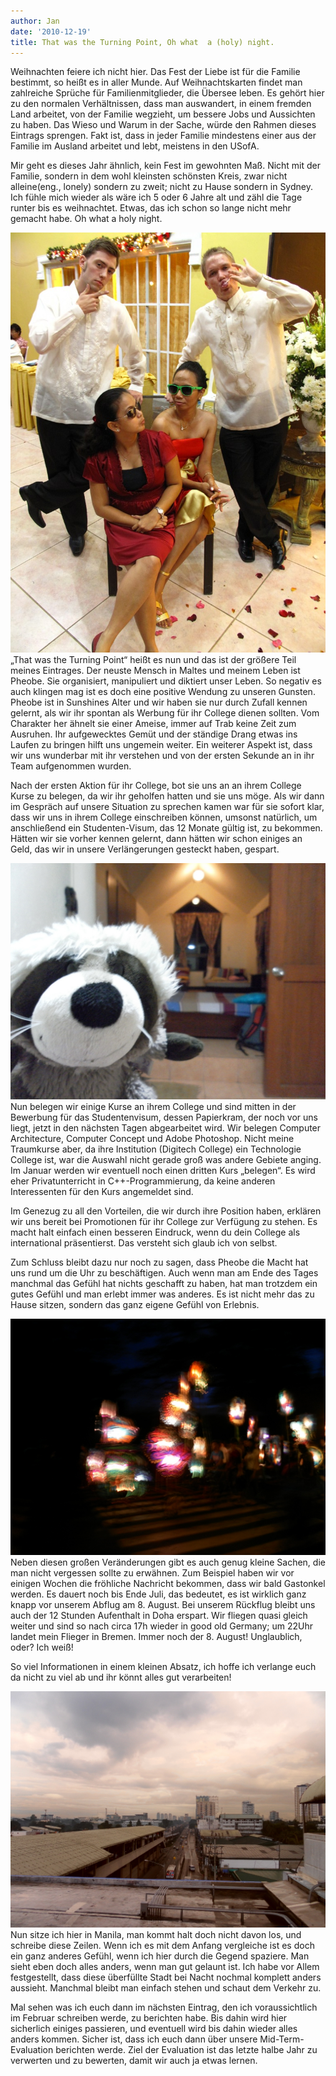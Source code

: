 ```yaml
---
author: Jan
date: '2010-12-19'
title: That was the Turning Point, Oh what  a (holy) night.
---
```


Weihnachten feiere ich nicht hier. Das Fest der Liebe ist für die Familie
bestimmt, so heißt es in aller Munde. Auf Weihnachtskarten findet man
zahlreiche Sprüche für Familienmitglieder, die Übersee leben. Es gehört hier zu
den normalen Verhältnissen, dass man auswandert, in einem fremden Land
arbeitet, von der Familie wegzieht, um bessere Jobs und Aussichten zu haben.
Das Wieso und Warum in der Sache, würde den Rahmen dieses Eintrags sprengen.
Fakt ist, dass in jeder Familie mindestens einer aus der Familie im Ausland
arbeitet und lebt, meistens in den USofA.

Mir geht es dieses Jahr ähnlich, kein Fest im gewohnten Maß. Nicht mit der
Familie, sondern in dem wohl kleinsten schönsten Kreis, zwar nicht
alleine(eng., lonely) sondern zu zweit; nicht zu Hause sondern in Sydney. Ich
fühle mich wieder als wäre ich 5 oder 6 Jahre alt und zähl die Tage runter bis
es weihnachtet. Etwas, das ich schon so lange nicht mehr gemacht habe. Oh what
a holy night.

![Image](./images/wedding.jpg)
„That was the Turning Point“ heißt es nun und das ist der größere Teil meines
Eintrages. Der neuste Mensch in Maltes und meinem Leben ist Pheobe. Sie
organisiert, manipuliert und diktiert unser Leben. So negativ es auch klingen
mag ist es doch eine positive Wendung zu unseren Gunsten. Pheobe ist in
Sunshines Alter und wir haben sie nur durch Zufall kennen gelernt, als wir ihr
spontan als Werbung für ihr College dienen sollten. Vom Charakter her ähnelt
sie einer Ameise, immer auf Trab keine Zeit zum Ausruhen. Ihr aufgewecktes
Gemüt und der ständige Drang etwas ins Laufen zu bringen hilft uns ungemein
weiter. Ein weiterer Aspekt ist, dass wir uns wunderbar mit ihr verstehen und
von der ersten Sekunde an in ihr Team aufgenommen wurden.

Nach der ersten Aktion für ihr College, bot sie uns an an ihrem College Kurse
zu belegen, da wir ihr geholfen hatten und sie uns möge. Als wir dann im
Gespräch auf unsere Situation zu sprechen kamen war für sie sofort klar, dass
wir uns in ihrem College einschreiben können, umsonst natürlich, um
anschließend ein Studenten-Visum, das 12 Monate gültig ist, zu bekommen.
Hätten wir sie vorher kennen gelernt, dann hätten wir schon einiges an Geld,
das wir in unsere Verlängerungen gesteckt haben, gespart.

![Image](./images/balu.jpg) Nun belegen wir einige Kurse an ihrem College und
sind mitten in der Bewerbung für das Studentenvisum, dessen Papierkram, der
noch vor uns liegt, jetzt in den nächsten Tagen abgearbeitet wird. Wir belegen
Computer Architecture, Computer Concept und Adobe Photoshop. Nicht meine
Traumkurse aber, da ihre Institution (Digitech College) ein Technologie College
ist, war die Auswahl nicht gerade groß was andere Gebiete anging. Im Januar
werden wir eventuell noch einen dritten Kurs „belegen“. Es wird eher
Privatunterricht in C++-Programmierung, da keine anderen Interessenten für den
Kurs angemeldet sind.

Im Genezug zu all den Vorteilen, die wir durch ihre Position haben, erklären
wir uns bereit bei Promotionen für ihr College zur Verfügung zu stehen. Es
macht halt einfach einen besseren Eindruck, wenn du dein College als
international präsentierst. Das versteht sich glaub ich von selbst.

Zum Schluss bleibt dazu nur noch zu sagen, dass Pheobe die Macht hat uns rund
um die Uhr zu beschäftigen. Auch wenn man am Ende des Tages manchmal das Gefühl
hat nichts geschafft zu haben, hat man trotzdem ein gutes Gefühl und man erlebt
immer was anderes. Es ist nicht mehr das zu Hause sitzen, sondern das ganz
eigene Gefühl von Erlebnis.

![Image](./images/lights.jpg)Neben diesen großen Veränderungen gibt es auch
genug kleine Sachen, die man nicht vergessen sollte zu erwähnen. Zum Beispiel
haben wir vor einigen Wochen die fröhliche Nachricht bekommen, dass wir bald
Gastonkel werden. Es dauert noch bis Ende Juli, das bedeutet, es ist wirklich
ganz knapp vor unserem Abflug am 8. August. Bei unserem Rückflug bleibt uns
auch der 12 Stunden Aufenthalt in Doha erspart. Wir fliegen quasi gleich weiter
und sind so nach circa 17h wieder in good old Germany; um 22Uhr landet mein
Flieger in Bremen. Immer noch der 8. August! Unglaublich, oder? Ich weiß!

So viel Informationen in einem kleinen Absatz, ich hoffe ich verlange euch da
nicht zu viel ab und ihr könnt alles gut verarbeiten!

![Image](./images/manila.jpg)Nun sitze ich hier in Manila, man kommt halt doch
nicht davon los, und schreibe diese Zeilen. Wenn ich es mit dem Anfang
vergleiche ist es doch ein ganz anderes Gefühl, wenn ich hier durch die Gegend
spaziere. Man sieht eben doch alles anders, wenn man gut gelaunt ist. Ich habe
vor Allem festgestellt, dass diese überfüllte Stadt bei Nacht nochmal komplett
anders aussieht. Manchmal bleibt man einfach stehen und schaut dem Verkehr zu.

Mal sehen was ich euch dann im nächsten Eintrag, den ich voraussichtlich im
Februar schreiben werde, zu berichten habe. Bis dahin wird hier sicherlich
einiges passieren, und eventuell wird bis dahin wieder alles anders kommen.
Sicher ist, dass ich euch dann über unsere Mid-Term-Evaluation berichten werde.
Ziel der Evaluation ist das letzte halbe Jahr zu verwerten und zu bewerten,
damit wir auch ja etwas lernen.
